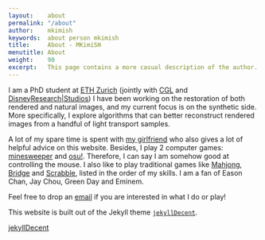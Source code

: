 ```yaml
---
layout:    about
permalink: "/about"
author:    mkimish
keywords:  about person mkimish
title:     About - MKimiSH
menutitle: About
weight:    90
excerpt:   This page contains a more casual description of the author.
--- 
```

<script async defer src="https://buttons.github.io/buttons.js"></script>

I am a PhD student at [ETH Zurich](https://www.ethz.ch/en) (jointly with [CGL](https://cgl.ethz.ch/) and [DisneyResearch\|Studios](https://studios.disneyresearch.com/)) I have been working on the restoration of both rendered and natural images, and my current focus is on the synthetic side. More specifically, I explore algorithms that can better reconstruct rendered images from a handful of light transport samples. 

A lot of my spare time is spent with [my girlfriend](https://mengwj.github.io) who also gives a lot of helpful advice on this website. Besides, I play 2 computer games: [minesweeper](http://www.minesweeper.info/worldranking.html) and [osu!](https://osu.ppy.sh/home). Therefore, I can say I am somehow good at controlling the mouse. I also like to play traditional games like [Mahjong](https://en.wikipedia.org/wiki/Mahjong), [Bridge](https://en.wikipedia.org/wiki/Contract_bridge) and [Scrabble](https://en.wikipedia.org/wiki/Scrabble), listed in the order of my skills. I am a fan of Eason Chan, Jay Chou, Green Day and Eminem. 

Feel free to drop an [email](mailto:xyzhang.qd@gmail.com) if you are interested in what I do or play!

This website is built out of the Jekyll theme [`jekyllDecent`](https://github.com/jwillmer/jekyllDecent).

<p class="github-button-container">
<a class="github-button" href="https://github.com/jwillmer/jekyllDecent" data-size="large" data-show-count="true" aria-label="Star jwillmer/jekyllDecent on GitHub">jekyllDecent</a>
</p>